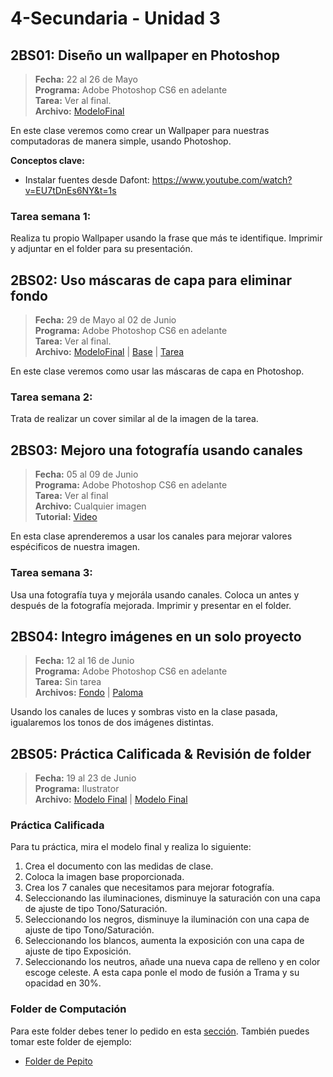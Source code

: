 # 4-Secundaria - Unidad 3


## 2BS01: Diseño un wallpaper en Photoshop

> **Fecha:** 22 al 26 de Mayo<br> **Programa:** Adobe Photoshop CS6 en adelante<br> **Tarea:** Ver al final.<br> **Archivo:** [ModeloFinal](https://github.com/israelcueva/colegio-docs/blob/a19ccbad37cba7b451be27cc8e5523964f9c076c/docs/4-secundaria/archivos/Unidad3/4SEC-2BS01.jpg ':include :type=code')

En este clase veremos como crear un Wallpaper para nuestras computadoras de manera simple, usando Photoshop.

**Conceptos clave:**

- Instalar fuentes desde Dafont: https://www.youtube.com/watch?v=EU7tDnEs6NY&t=1s


### Tarea semana 1:

Realiza tu propio Wallpaper usando la frase que más te identifique. Imprimir y adjuntar en el folder para su presentación.

## 2BS02: Uso máscaras de capa para eliminar fondo

> **Fecha:** 29 de Mayo al 02 de Junio<br> **Programa:** Adobe Photoshop CS6 en adelante<br> **Tarea:** Ver al final.<br> **Archivo:** [ModeloFinal](https://github.com/israelcueva/colegio-docs/blob/4fa66ef0abf29b3c9cf58c0f9cbe0a844ed43a0c/docs/4-secundaria/archivos/Unidad3/4SEC-2BS02-FINAL.png ':include :type=code') | [Base](https://github.com/israelcueva/colegio-docs/blob/4fa66ef0abf29b3c9cf58c0f9cbe0a844ed43a0c/docs/4-secundaria/archivos/Unidad3/4SEC-2BS02.jpg ':include :type=code')  | [Tarea](https://github.com/israelcueva/colegio-docs/blob/93fac6d65ad9b07e8061eb1e433e9cd5d6d09414/docs/4-secundaria/archivos/Unidad3/4SEC-2BS02-TAREA.jpg ':include :type=code') 

En este clase veremos como usar las máscaras de capa en Photoshop.

### Tarea semana 2:

Trata de realizar un cover similar al de la imagen de la tarea.



## 2BS03: Mejoro una fotografía usando canales

> **Fecha:** 05 al 09 de Junio<br> **Programa:** Adobe Photoshop CS6 en adelante<br> **Tarea:** Ver al final<br> **Archivo:** Cualquier imagen<br> **Tutorial:** [Video](https://www.youtube.com/watch?v=CEOqsf5zS_o)

En esta clase aprenderemos a usar los canales para mejorar valores espécificos de nuestra imagen.

### Tarea semana 3:

Usa una fotografía tuya y mejorála usando canales. Coloca un antes y después de la fotografía mejorada. Imprimir y presentar en el folder.

## 2BS04: Integro imágenes en un solo proyecto

> **Fecha:** 12 al 16 de Junio<br> **Programa:** Adobe Photoshop CS6 en adelante<br> **Tarea:** Sin tarea<br> **Archivos:** [Fondo](https://github.com/israelcueva/colegio-docs/blob/c270d174436739d11d2dcbd2886ba9136c7c99b3/docs/4-secundaria/archivos/Unidad3/4SEC-2BS04-FONDO.jpg ':include :type=code') | [Paloma](https://github.com/israelcueva/colegio-docs/blob/c270d174436739d11d2dcbd2886ba9136c7c99b3/docs/4-secundaria/archivos/Unidad3/4SEC-2BS4-PALOMA.png)

Usando los canales de luces y sombras visto en la clase pasada, igualaremos los tonos de dos imágenes distintas.

<div class="currentTheme">

## 2BS05: Práctica Calificada & Revisión de folder

> **Fecha:** 19 al 23 de Junio<br> **Programa:** Ilustrator<br> **Archivo:** [Modelo Final]() | [Modelo Final]()

### Práctica Calificada

Para tu práctica, mira el modelo final y realiza lo siguiente:

1. Crea el documento con las medidas de clase.
2. Coloca la imagen base proporcionada.
3. Crea los 7 canales que necesitamos para mejorar fotografía.
4. Seleccionando las iluminaciones, disminuye la saturación con una capa de ajuste de tipo Tono/Saturación.
5. Seleccionando los negros, disminuye la iluminación con una capa de ajuste de tipo Tono/Saturación.
6. Seleccionando los blancos, aumenta la exposición con una capa de ajuste de tipo Exposición.
7. Seleccionando los neutros, añade una nueva capa de relleno y en color escoge celeste. A esta capa ponle el modo de fusión a Trama y su opacidad en 30%.

### Folder de Computación

Para este folder debes tener lo pedido en esta [sección](/?id=_3-folder-de-computación). También puedes tomar este folder de ejemplo:

- [Folder de Pepito](https://www.canva.com/design/DAFjszqgKGE/F_ujj4U5TmxYIWFDHVcVVA/view?utm_content=DAFjszqgKGE&utm_campaign=designshare&utm_medium=link&utm_source=publishsharelink)

</div>
